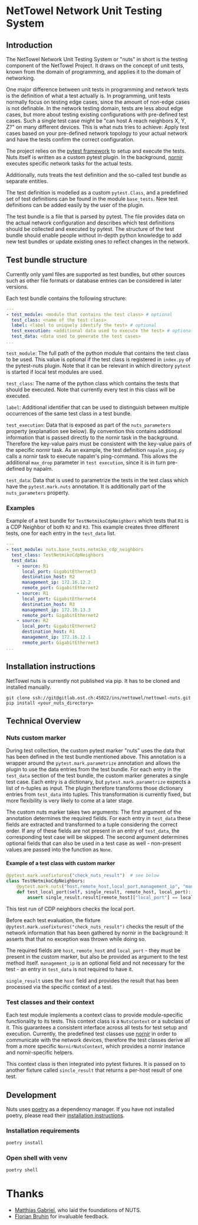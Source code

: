 # NetTowel Network Unit Testing System

## Introduction

The NetTowel Network Unit Testing System or "nuts" in short is the testing component of the NetTowel Project.
It draws on the concept of unit tests, known from the domain of programming, and applies it to the domain of networking.

One major difference between unit tests in programming and 
network tests is the definition of what a test actually is. 
In programming, unit tests normally focus on testing edge cases, 
since the amount of non-edge cases is not definable.
In the network testing domain, tests are less about edge cases, but more about testing existing configurations with 
pre-defined test cases. Such a single test case might be "can host A reach neighbors X, Y, Z?" on many different devices. 
This is what nuts tries to achieve:
Apply test cases based on your pre-defined network topology to your actual network and have the tests confirm the correct configuration.

The project relies on the [pytest framework](https://docs.pytest.org/) to setup and execute the tests. 
Nuts itself is written as a custom pytest plugin. In the background, [nornir](https://nornir.readthedocs.io/) 
executes specific network tasks for the actual tests.

Additionally, nuts treats the test definition and the so-called test bundle as separate entities.

The test definition is modelled as a custom `pytest.Class`, and a predefined set of test definitions can be found in the module `base_tests`. New test definitions can be added easily by the user of the plugin.

The test bundle is a file that is parsed by pytest. The file provides data on the actual network configuration and describes which test definitions should be collected and executed by pytest. 
The structure of the test bundle should enable people without in-depth python knowledge to add new test bundles or update existing ones to reflect changes in the network. 

## Test bundle structure

Currently only yaml files are supported as test bundles, 
but other sources such as other file formats or database entries can be considered in later versions.

Each test bundle contains the following structure:
```yaml
---
- test_module: <module that contains the test class> # optional
  test_class: <name of the test class>
  label: <label to uniquely identify the test> # optional 
  test_execution: <additional data used to execute the test> # optional
  test_data: <data used to generate the test cases>
...
```
`test_module`: The full path of the python module that contains the test class to be used.
This value is optional if the test class is registered in `index.py` of the pytest-nuts plugin.
Note that it can be relevant in which directory `pytest` is started if local test modules are used.

`test_class`: The name of the python class which contains the tests that should be executed.
Note that currently every test in this class will be executed.

`label`: Additional identifier that can be used to distinguish between multiple occurrences of the same 
 test class in a test bundle.

`test_execution`: Data that is exposed as part of the `nuts_parameters` property (explanation see below). 
By convention this contains additional information that is passed directly to the nornir task in the background. 
Therefore the key-value pairs must be consistent with the key-value pairs of the specific nornir task. 
As an example, the test definition `napalm_ping.py` calls a nornir task to execute napalm's ping-command. 
This allows the additional `max_drop` parameter in `test execution`, since it is in turn pre-defined by napalm.

`test_data`: Data that is used to parametrize the tests in the test class which have the `pytest.mark.nuts` annotation. It is additionally part of the `nuts_parameters` property.

### Examples
Example of a test bundle for `TestNetmikoCdpNeighbors` which tests that `R1` is a CDP Neighbor of both `R2` and `R3`.
This example creates three different tests, one for each entry in the `test_data` list.

```yaml
---
- test_module: nuts.base_tests.netmiko_cdp_neighbors
  test_class: TestNetmikoCdpNeighbors
  test_data:
    - source: R1
      local_port: GigabitEthernet3
      destination_host: R2
      management_ip: 172.16.12.2
      remote_port: GigabitEthernet2
    - source: R1
      local_port: GigabitEthernet4
      destination_host: R3
      management_ip: 172.16.13.3
      remote_port: GigabitEthernet2
    - source: R2
      local_port: GigabitEthernet2
      destination_host: R1
      management_ip: 172.16.12.1
      remote_port: GigabitEthernet3
...
```

## Installation instructions
NetTowel nuts is currently not published via pip. It has to be cloned and installed manually.

```
git clone ssh://git@gitlab.ost.ch:45022/ins/nettowel/nettowel-nuts.git
pip install <your_nuts_directory>
```

## Technical Overview

### Nuts custom marker

During test collection, the custom pytest marker "nuts" uses the data that has been defined in the test bundle mentioned above. 
This annotation is a wrapper around the `pytest.mark.parametrize` annotation and allows the plugin to use the data entries 
from the test bundle. For each entry in the `test_data` section of the test bundle, the custom marker generates a single test case.
Each entry is a dictionary, but `pytest.mark.parametrize` expects a list of n-tuples as input. 
The plugin therefore transforms those dictionary entries from `test_data` into tuples. 
This transformation is currently fixed, but more flexibility is very likely to come at a later stage.

The custom nuts marker takes two arguments: The first argument of the annotation determines the required fields. 
For each entry in `test_data` these fields are extracted and transformed to a tuple considering the correct order.
If any of these fields are not present in an entry of `test_data`, the corresponding test case will be skipped.
The second argument determines optional fields that can also be used in a test case as well - non-present values are passed into the function as `None`.

#### Example of a test class with custom marker

```python
@pytest.mark.usefixtures("check_nuts_result")  # see below
class TestNetmikoCdpNeighbors:
    @pytest.mark.nuts("host,remote_host,local_port,management_ip", "management_ip")
    def test_local_port(self, single_result, remote_host, local_port):
        assert single_result.result[remote_host]["local_port"] == local_port
```

This test run of CDP neighbors checks the local port. 

Before each test evaluation, the fixture  `@pytest.mark.usefixtures("check_nuts_result")` checks the result of the network information that has been gathered by nornir in the background: It asserts that that no exception was thrown while doing so.

The required fields are `host`, `remote_host` and `local_port` - they must be present in the custom marker, 
but also be provided as argument to the test method itself.
`management_ip` is an optional field and not necessary for the test - an entry in `test_data` is not required to have it.

`single_result` uses the `host` field and provides the result that has been processed via the specific context of a test.

### Test classes and their context
Each test module implements a context class to provide module-specific functionality to its tests. This context class is a  `NutsContext` or a subclass of it. 
This guarantees a consistent interface across all tests for test setup and execution. 
Currently, the predefined test classes use [nornir](https://nornir.readthedocs.io/en/latest/) in order to communicate 
with the network devices, therefore the test classes derive all from a more specific `NornirNutsContext`, 
which provides a nornir instance and nornir-specific helpers.

This context class is then integrated into pytest fixtures. It is passed on to another fixture called `sincle_result` that returns a per-host result of one test.

## Development
Nuts uses [poetry](https://python-poetry.org/) as a dependency manager.
If you have not installed poetry, please read their [installation instructions](https://python-poetry.org/docs/#installation).

### Installation requirements

```bash
poetry install
```

### Open shell with venv

```bash
poetry shell
```
# Thanks

* [Matthias Gabriel](https://github.com/MatthiasGabriel), who laid the foundations of NUTS.
* [Florian Bruhin](https://github.com/The-Compiler) for invaluable feedback.